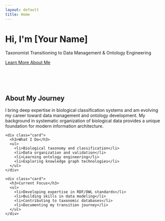 ```yaml
---
layout: default
title: Home
---
```


<div class="hero">
  <div class="container">
    <h1>Hi, I'm [Your Name]</h1>
    <p>Taxonomist Transitioning to Data Management & Ontology Engineering</p>
    <a href="#about" class="btn">Learn More About Me</a>
  </div>
</div>

<section id="about" style="padding: 4rem 0;">
  <div class="container">
    <div class="card">
      <h2>About My Journey</h2>
      <p>I bring deep expertise in biological classification systems and am evolving my career toward data management and ontology development. My background in systematic organization of biological data provides a unique foundation for modern information architecture.</p>
    </div>
    
    <div class="card">
      <h3>What I Do</h3>
      <ul>
        <li>Biological taxonomy and classification</li>
        <li>Data organization and validation</li>
        <li>Learning ontology engineering</li>
        <li>Exploring knowledge graph technologies</li>
      </ul>
    </div>
    
    <div class="card">
      <h3>Current Focus</h3>
      <ul>
        <li>Developing expertise in RDF/OWL standards</li>
        <li>Building skills in data modeling</li>
        <li>Contributing to taxonomic databases</li>
        <li>Documenting my transition journey</li>
      </ul>
    </div>
  </div>
</section>
